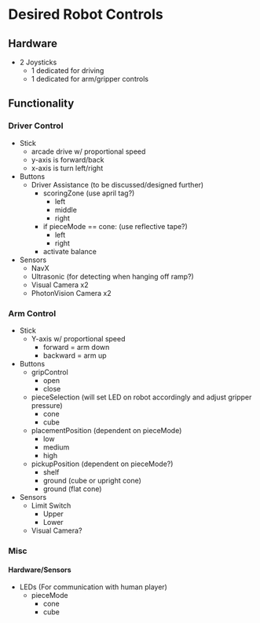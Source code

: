 # Desired Robot Controls

## Hardware
- 2 Joysticks
    - 1 dedicated for driving
    - 1 dedicated for arm/gripper controls

## Functionality
### Driver Control
- Stick
    - arcade drive w/ proportional speed
    - y-axis is forward/back
    - x-axis is turn left/right
- Buttons
    - Driver Assistance (to be discussed/designed further)
        - scoringZone (use april tag?)
            - left
            - middle
            - right
        - if pieceMode == cone: (use reflective tape?)
            - left
            - right
        - activate balance
- Sensors
    - NavX
    - Ultrasonic (for detecting when hanging off ramp?)
    - Visual Camera x2
    - PhotonVision Camera x2

### Arm Control
- Stick
    - Y-axis w/ proportional speed
        - forward = arm down
        - backward = arm up
- Buttons
    - gripControl
        - open
        - close
    - pieceSelection (will set LED on robot accordingly and adjust gripper pressure)
        - cone
        - cube
    - placementPosition (dependent on pieceMode)
        - low
        - medium
        - high
    - pickupPosition (dependent on pieceMode?)
        - shelf
        - ground (cube or upright cone)
        - ground (flat cone)
- Sensors
    - Limit Switch
        - Upper
        - Lower
    - Visual Camera?

### Misc

#### Hardware/Sensors
- LEDs (For communication with human player)
    - pieceMode
        - cone
        - cube
